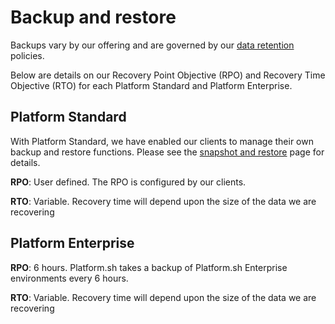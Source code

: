 # Backup and restore

Backups vary by our offering and are governed by our [data retention](/security/data-retention.md) policies.

Below are details on our Recovery Point Objective (RPO) and Recovery Time Objective (RTO) for each Platform Standard and Platform Enterprise.

## Platform Standard

With Platform Standard, we have enabled our clients to manage their own backup and restore functions. Please see the [snapshot and restore](/administration/snapshot-and-restore.md) page for details.

**RPO**: User defined. The RPO is configured by our clients.

**RTO**: Variable. Recovery time will depend upon the size of the data we are recovering

## Platform Enterprise

**RPO**: 6 hours.  Platform.sh takes a backup of Platform.sh Enterprise environments every 6 hours.

**RTO**: Variable. Recovery time will depend upon the size of the data we are recovering

